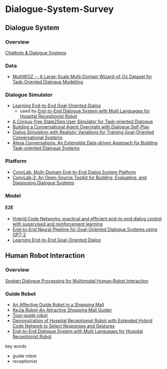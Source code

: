 # Dialogue-System-Survey

## Dialogue System
### Overview
[Chatbots & Dialogue Systems](https://web.stanford.edu/~jurafsky/slp3/24.pdf)

### Data
- [MultiWOZ -- A Large-Scale Multi-Domain Wizard-of-Oz Dataset for Task-Oriented Dialogue Modelling](https://arxiv.org/abs/1810.00278)

### Dialogue Simulator
- [Learning End-to-End Goal-Oriented Dialog](https://arxiv.org/abs/1605.07683)
  - used by [End-to-End Dialogue System with Multi Languages for Hospital Receptionist Robot](https://ieeexplore.ieee.org/document/8768694)
- [A Corpus-free State2Seq User Simulator for Task-oriented Dialogue](https://arxiv.org/abs/1909.04448)
- [Building a Conversational Agent Overnight with Dialogue Self-Play](https://arxiv.org/abs/1801.04871)
- [Dialog Simulation with Realistic Variations for Training Goal-Oriented Conversational Systems](https://arxiv.org/abs/2011.08243)
- [Alexa Conversations: An Extensible Data-driven Approach for Building Task-oriented Dialogue Systems](https://arxiv.org/abs/2104.09088)

### Platform
- [ConvLab: Multi-Domain End-to-End Dialog System Platform](https://arxiv.org/abs/1904.08637)
- [ConvLab-2: An Open-Source Toolkit for Building, Evaluating, and Diagnosing Dialogue Systems](https://arxiv.org/pdf/2002.04793.pdf)

### Model

#### E2E
- [Hybrid Code Networks: practical and efficient end-to-end dialog control with supervised and reinforcement learning](https://arxiv.org/abs/1702.03274)
- [End-to-End Neural Pipeline for Goal-Oriented Dialogue Systems using GPT-2](https://aclanthology.org/2020.acl-main.54/)
- [Learning End-to-End Goal-Oriented Dialog](https://arxiv.org/abs/1605.07683)

## Human Robot Interaction
### Overview
[Spoken Dialogue Processing for Multimodal Human‐Robot Interaction](http://sap.ist.i.kyoto-u.ac.jp/erato/paper/ICMI19-tutorial.pdf)

### Guide Robot
- [An Affective Guide Robot in a Shopping Mall](https://ieeexplore.ieee.org/document/6256015)
- [KeJia Robot–An Attractive Shopping Mall Guider](https://link.springer.com/chapter/10.1007%2F978-3-319-25554-5_15)
- [Tour-guide robot](https://ieeexplore.ieee.org/document/7462397)
- [Demonstration of Hospital Receptionist Robot with Extended Hybrid Code Network to Select Responses and Gestures](https://ieeexplore.ieee.org/document/9197160)
- [End-to-End Dialogue System with Multi Languages for Hospital Receptionist Robot](https://ieeexplore.ieee.org/document/8768694)

key words
- guide robot
- receptionist
